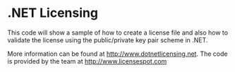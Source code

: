 .NET Licensing
===============

This code will show a sample of how to create a license file and also how to validate the license using the public/private key pair scheme in .NET.

More information can be found at http://www.dotnetlicensing.net. The code is provided by the team at http://www.licensespot.com
